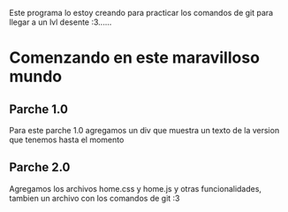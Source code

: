 Este programa lo estoy creando para practicar los comandos de git para llegar a un lvl desente :3......


<h1>Comenzando en este maravilloso mundo</h1>


<h2 style="h2{color:red}">Parche 1.0</h2>

<p>Para este parche 1.0 agregamos un div que muestra un texto de la version que tenemos hasta el momento</p>


<h2 style="{color:red}">Parche 2.0</h2>

<p>Agregamos los archivos home.css y home.js y otras funcionalidades, tambien un archivo con los comandos de git :3</p>